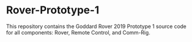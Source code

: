 # Rover-Prototype-1
This repository contains the Goddard Rover 2019 Prototype 1 source code for all components: Rover, Remote Control, and Comm-Rig.

